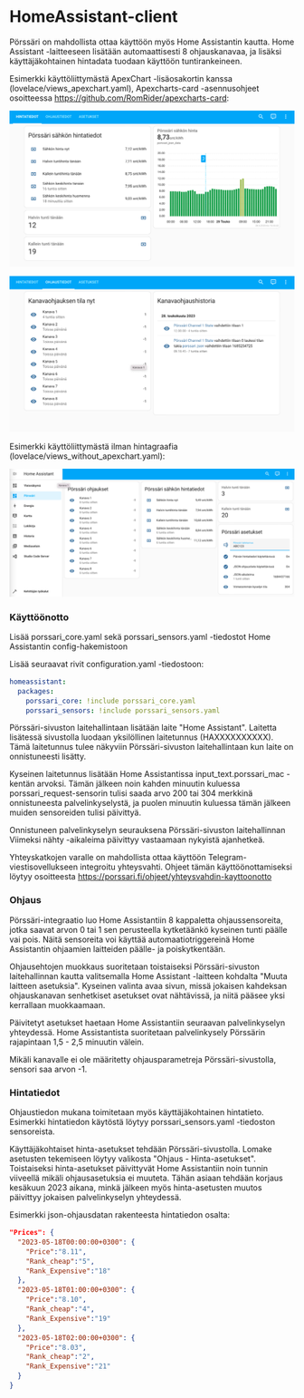 # HomeAssistant-client
Pörssäri on mahdollista ottaa käyttöön myös Home Assistantin kautta. Home Assistant -laitteeseen lisätään automaattisesti 8 ohjauskanavaa, ja lisäksi käyttäjäkohtainen hintadata tuodaan käyttöön tuntirankeineen.

Esimerkki käyttöliittymästä ApexChart -lisäosakortin kanssa (lovelace/views_apexchart.yaml), Apexcharts-card -asennusohjeet osoitteessa https://github.com/RomRider/apexcharts-card:

![Example UI with apexchart](/img/hintatiedot_chart.png)

![Example Controls](/img/ohjaustiedot.png)


Esimerkki käyttöliittymästä ilman hintagraafia (lovelace/views_without_apexchart.yaml):

![Example UI](/img/ui_example.png)

### Käyttöönotto
Lisää porssari_core.yaml sekä porssari_sensors.yaml -tiedostot Home Assistantin config-hakemistoon

Lisää seuraavat rivit configuration.yaml -tiedostoon:

```yaml
homeassistant:  
  packages:    
    porssari_core: !include porssari_core.yaml    
    porssari_sensors: !include porssari_sensors.yaml
```

Pörssäri-sivuston laitehallintaan lisätään laite "Home Assistant". Laitetta lisätessä sivustolla luodaan yksilöllinen laitetunnus (HAXXXXXXXXXX). Tämä laitetunnus tulee näkyviin Pörssäri-sivuston laitehallintaan kun laite on onnistuneesti lisätty.

Kyseinen laitetunnus lisätään Home Assistantissa input_text.porssari_mac -kentän arvoksi. Tämän jälkeen noin kahden minuutin kuluessa porssari_request-sensorin tulisi saada arvo 200 tai 304 merkkinä onnistuneesta palvelinkyselystä, ja puolen minuutin kuluessa tämän jälkeen muiden sensoreiden tulisi päivittyä. 

Onnistuneen palvelinkyselyn seurauksena Pörssäri-sivuston laitehallinnan Viimeksi nähty -aikaleima päivittyy vastaamaan nykyistä ajanhetkeä.

Yhteyskatkojen varalle on mahdollista ottaa käyttöön Telegram-viestisovellukseen integroitu yhteysvahti. Ohjeet tämän käyttöönottamiseksi löytyy osoitteesta https://porssari.fi/ohjeet/yhteysvahdin-kayttoonotto


### Ohjaus

Pörssäri-integraatio luo Home Assistantiin 8 kappaletta ohjaussensoreita, jotka saavat arvon 0 tai 1 sen perusteella kytketäänkö kyseinen tunti päälle vai pois. Näitä sensoreita voi käyttää automaatiotriggereinä Home Assistantin ohjaamien laitteiden päälle- ja poiskytkentään. 

Ohjausehtojen muokkaus suoritetaan toistaiseksi Pörssäri-sivuston laitehallinnan kautta valitsemalla Home Assistant -laitteen kohdalta "Muuta laitteen asetuksia". Kyseinen valinta avaa sivun, missä jokaisen kahdeksan ohjauskanavan senhetkiset asetukset ovat nähtävissä, ja niitä pääsee yksi kerrallaan muokkaamaan.

Päivitetyt asetukset haetaan Home Assistantiin seuraavan palvelinkyselyn yhteydessä. Home Assistantista suoritetaan palvelinkysely Pörssärin rajapintaan 1,5 - 2,5 minuutin välein.

Mikäli kanavalle ei ole määritetty ohjausparametreja Pörssäri-sivustolla, sensori saa arvon -1.


### Hintatiedot
Ohjaustiedon mukana toimitetaan myös käyttäjäkohtainen hintatieto. Esimerkki hintatiedon käytöstä löytyy porssari_sensors.yaml -tiedoston sensoreista.

Käyttäjäkohtaiset hinta-asetukset tehdään Pörssäri-sivustolla. Lomake asetusten tekemiseen löytyy valikosta "Ohjaus - Hinta-asetukset". Toistaiseksi hinta-asetukset päivittyvät Home Assistantiin noin tunnin viiveellä mikäli ohjausasetuksia ei muuteta. Tähän asiaan tehdään korjaus kesäkuun 2023 aikana, minkä jälkeen myös hinta-asetusten muutos päivittyy jokaisen palvelinkyselyn yhteydessä.

Esimerkki json-ohjausdatan rakenteesta hintatiedon osalta:

```json
"Prices": {
  "2023-05-18T00:00:00+0300": {
    "Price":"8.11",
    "Rank_cheap":"5",
    "Rank_Expensive":"18"
  },
  "2023-05-18T01:00:00+0300": {
    "Price":"8.10",
    "Rank_cheap":"4",
    "Rank_Expensive":"19"
  },
  "2023-05-18T02:00:00+0300": {
    "Price":"8.03",
    "Rank_cheap":"2",
    "Rank_Expensive":"21"
  }
}
```
